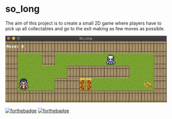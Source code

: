 # so_long

The aim of this project is to create a small 2D game where players have to pick up all collectables and go to the exit making as few moves as possible.

![screenshot for the game](https://raw.githubusercontent.com/Ra-Wo/so_long/main/ScreenShot.png)

[![forthebadge](https://forthebadge.com/images/badges/made-with-c.svg)](https://forthebadge.com)
[![forthebadge](https://forthebadge.com/images/badges/built-with-love.svg)](https://forthebadge.com)
